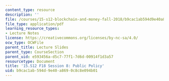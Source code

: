 ```yaml
---
content_type: resource
description: ''
file: /courses/15-s12-blockchain-and-money-fall-2018/b9cac1ab594d9e40a8690c8c8e094b01_MIT15_S12F18_ses8.pdf
file_type: application/pdf
learning_resource_types:
- Lecture Notes
license: https://creativecommons.org/licenses/by-nc-sa/4.0/
ocw_type: OCWFile
parent_title: Lecture Slides
parent_type: CourseSection
parent_uid: e593456a-d5c7-77f1-7d6d-00914f1d3a57
resourcetype: Document
title: '15.S12 F18 Session 8: Public Policy'
uid: b9cac1ab-594d-9e40-a869-0c8c8e094b01
---
```

